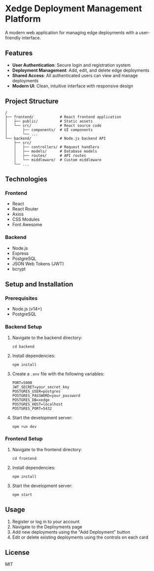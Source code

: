 # Xedge Deployment Management Platform

A modern web application for managing edge deployments with a user-friendly interface.

## Features

- **User Authentication**: Secure login and registration system
- **Deployment Management**: Add, edit, and delete edge deployments
- **Shared Access**: All authenticated users can view and manage deployments
- **Modern UI**: Clean, intuitive interface with responsive design

## Project Structure

```
/
├── frontend/            # React frontend application
│   ├── public/          # Static assets
│   └── src/             # React source code
│       ├── components/  # UI components
│       └── ...
└── backend/             # Node.js backend API
    ├── src/
    │   ├── controllers/ # Request handlers 
    │   ├── models/      # Database models
    │   ├── routes/      # API routes
    │   └── middleware/  # Custom middleware
    └── ...
```

## Technologies

### Frontend
- React
- React Router
- Axios
- CSS Modules
- Font Awesome

### Backend
- Node.js
- Express
- PostgreSQL
- JSON Web Tokens (JWT)
- bcrypt

## Setup and Installation

### Prerequisites
- Node.js (v14+)
- PostgreSQL

### Backend Setup
1. Navigate to the backend directory:
   ```
   cd backend
   ```
2. Install dependencies:
   ```
   npm install
   ```
3. Create a `.env` file with the following variables:
   ```
   PORT=5000
   JWT_SECRET=your_secret_key
   POSTGRES_USER=postgres
   POSTGRES_PASSWORD=your_password
   POSTGRES_DB=xedge
   POSTGRES_HOST=localhost
   POSTGRES_PORT=5432
   ```
4. Start the development server:
   ```
   npm run dev
   ```

### Frontend Setup
1. Navigate to the frontend directory:
   ```
   cd frontend
   ```
2. Install dependencies:
   ```
   npm install
   ```
3. Start the development server:
   ```
   npm start
   ```

## Usage

1. Register or log in to your account
2. Navigate to the Deployments page
3. Add new deployments using the "Add Deployment" button
4. Edit or delete existing deployments using the controls on each card

## License

MIT 